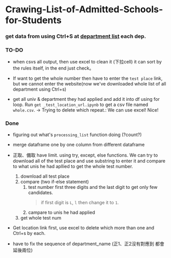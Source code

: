 # Crawing-List-of-Admitted-Schools-for-Students

### get data from using Ctrl+S at [department list](https://www.com.tw/cross/university_030_112.html) each dep.

### TO-DO
- when csvs all output, then use excel to clean it (下拉cell) it can sort by the rules itself, in the end just check。

- If want to get the whole number then have to enter the `test place` link, but we cannot enter the website(now we've downloaded whole list of all department using Ctrl+s)

- get all univ & department they had applied and add it into df using for loop. Run `get _test_location_url.ipynb` to get a csv file named `whole.csv`. -> Trying to delete which repeat.: We can use excel! Nice!



### Done
- figuring out what's `processing_list` function doing (?count?)
- merge dataframe one by one column from different dataframe
- 正取、備取 have limit. using try, except, else functions. We can try to download all of the test place and use substring to enter it and compare to what unis he had apllied to get the whole test number.
    1. download all test place
    1. compare (two if-else statement)
        1. test number first three digits and the last digit to get only few candidates.
            > if first digit is `L`, `l` then change it to `1`.
        1. campare to unis he had applied
    1. get whole test num

- Get location link first, use excel to delete which more than one and Ctrl+s by each.

- have to fix the sequence of department_name (正1、正2沒有對應到 都會延後兩位)